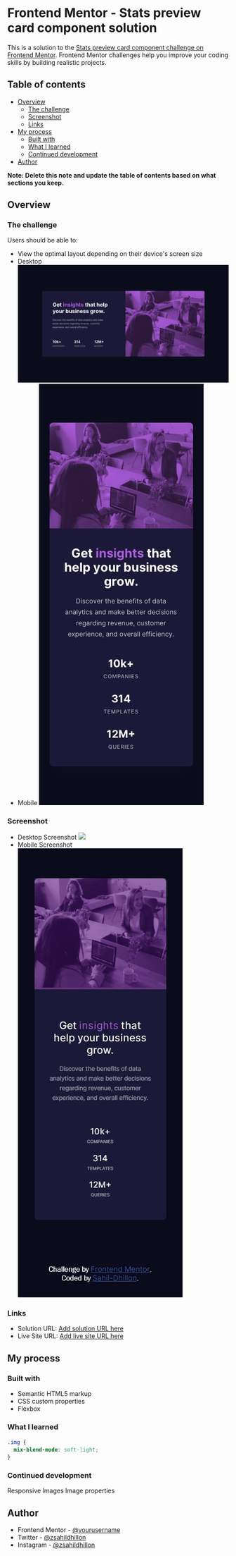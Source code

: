 # Frontend Mentor - Stats preview card component solution

This is a solution to the [Stats preview card component challenge on Frontend Mentor](https://www.frontendmentor.io/challenges/stats-preview-card-component-8JqbgoU62). Frontend Mentor challenges help you improve your coding skills by building realistic projects. 

## Table of contents

- [Overview](#overview)
  - [The challenge](#the-challenge)
  - [Screenshot](#screenshot)
  - [Links](#links)
- [My process](#my-process)
  - [Built with](#built-with)
  - [What I learned](#what-i-learned)
  - [Continued development](#continued-development)
- [Author](#author)


**Note: Delete this note and update the table of contents based on what sections you keep.**

## Overview

### The challenge

Users should be able to:

- View the optimal layout depending on their device's screen size
- Desktop
![](./design/desktop-design.jpg)
- Mobile
![](./design/mobile-design.jpg)

### Screenshot
- Desktop Screenshot
![](./design/Desktop_Screenshot.jpeg)
- Mobile Screenshot
![](./design/screenshot_mobile.jpeg)

### Links

- Solution URL: [Add solution URL here](https://github.com/Sahil-Dhillon/frontend-mentor-challenge-stats-card)
- Live Site URL: [Add live site URL here](https://sahil-dhillon.github.io/frontend-mentor-challenge-stats-card/)

## My process

### Built with

- Semantic HTML5 markup
- CSS custom properties
- Flexbox

### What I learned

```css
.img {
  mix-blend-mode: soft-light;
}
```

### Continued development

Responsive Images
Image properties

## Author

- Frontend Mentor - [@yourusername](https://www.frontendmentor.io/profile/Sahil-Dhillon)
- Twitter - [@zsahildhillon](https://www.twitter.com/zsahildhillon)
- Instagram - [@zsahildhillon](https://www.instagram.com/zsahildhillon)
